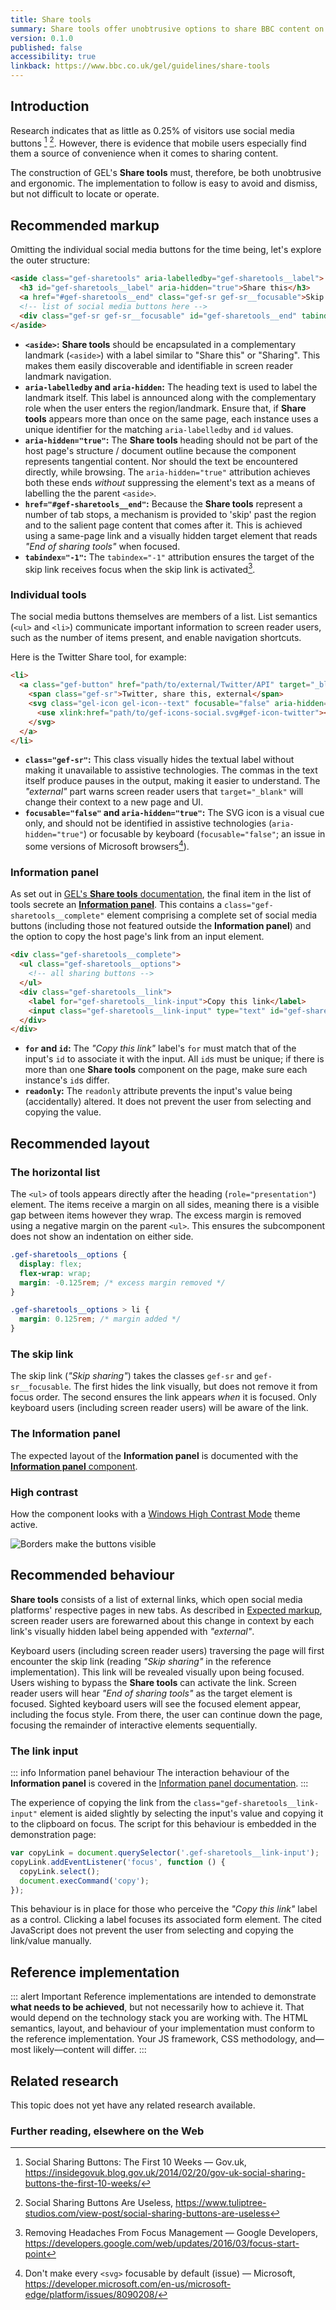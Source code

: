 ```yaml
---
title: Share tools
summary: Share tools offer unobtrusive options to share BBC content on social media
version: 0.1.0
published: false
accessibility: true
linkback: https://www.bbc.co.uk/gel/guidelines/share-tools
---
```


## Introduction

Research indicates that as little as 0.25% of visitors use social media buttons [^1] [^2]. However, there is evidence that mobile users especially find them a source of convenience when it comes to sharing content.

The construction of GEL's **Share tools** must, therefore, be both unobtrusive and ergonomic. The implementation to follow is easy to avoid and dismiss, but not difficult to locate or operate.

## Recommended markup

Omitting the individual social media buttons for the time being, let's explore the outer structure:

```html
<aside class="gef-sharetools" aria-labelledby="gef-sharetools__label">
  <h3 id="gef-sharetools__label" aria-hidden="true">Share this</h3>
  <a href="#gef-sharetools__end" class="gef-sr gef-sr__focusable">Skip sharing</a>
  <!-- list of social media buttons here -->
  <div class="gef-sr gef-sr__focusable" id="gef-sharetools__end" tabindex="-1">End of sharing tools</div>
</aside>
```

* **`<aside>`:** **Share tools** should be encapsulated in a complementary landmark (`<aside>`) with a label similar to "Share this" or "Sharing". This makes them easily discoverable and identifiable in screen reader landmark navigation.
* **`aria-labelledby` and `aria-hidden`:** The heading text is used to label the landmark itself. This label is announced along with the complementary role when the user enters the region/landmark. Ensure that, if **Share tools** appears more than once on the same page, each instance uses a unique identifier for the matching `aria-labelledby` and `id` values. 
* **`aria-hidden="true"`:** The **Share tools** heading should not be part of the host page's structure / document outline because the component represents tangential content. Nor should the text be encountered directly, while browsing. The `aria-hidden="true"` attribution achieves both these ends _without_ suppressing the element's text as a means of labelling the the parent `<aside>`.
* **`href="#gef-sharetools__end"`:** Because the **Share tools** represent a number of tab stops, a mechanism is provided to 'skip' past the region and to the salient page content that comes after it. This is achieved using a same-page link and a visually hidden target element that reads _"End of sharing tools"_ when focused.
* **`tabindex="-1"`:** The `tabindex="-1"` attribution ensures the target of the skip link receives focus when the skip link is activated[^3].

### Individual tools

The social media buttons themselves are members of a list. List semantics (`<ul>` and `<li>`) communicate important information to screen reader users, such as the number of items present, and enable navigation shortcuts.

Here is the Twitter Share tool, for example:

```html
<li>
  <a class="gef-button" href="path/to/external/Twitter/API" target="_blank">
    <span class="gef-sr">Twitter, share this, external</span>
    <svg class="gel-icon gel-icon--text" focusable="false" aria-hidden="true">
      <use xlink:href="path/to/gef-icons-social.svg#gef-icon-twitter"></use>
    </svg>
  </a>
</li>
```

* **`class="gef-sr"`:** This class visually hides the textual label without making it unavailable to assistive technologies. The commas in the text itself produce pauses in the output, making it easier to understand. The _"external"_ part warns screen reader users that `target="_blank"` will change their context to a new page and UI.
* **`focusable="false"` and `aria-hidden="true"`:** The SVG icon is a visual cue only, and should not be identified in assistive technologies (`aria-hidden="true"`) or focusable by keyboard (`focusable="false"`; an issue in some versions of Microsoft browsers[^4]).

### Information panel

As set out in [GEL's **Share tools** documentation](https://www.bbc.co.uk/gel/guidelines/share-tools), the final item in the list of tools secrete an [**Information panel**](../info-panels). This contains a `class="gef-sharetools__complete"` element comprising a complete set of social media buttons (including those not featured outside the **Information panel**) and the option to copy the host page's link from an input element.

```html
<div class="gef-sharetools__complete">
  <ul class="gef-sharetools__options">
    <!-- all sharing buttons -->
  </ul>
  <div class="gef-sharetools__link">
    <label for="gef-sharetools__link-input">Copy this link</label>
    <input class="gef-sharetools__link-input" type="text" id="gef-sharetools__link-input" value="http://bbc.in/3x4mp1e" readonly />
  </div>
</div>
```

* **`for` and `id`:** The _"Copy this link"_ label's `for` must match that of the input's `id` to associate it with the input. All `id`s must be unique; if there is more than one **Share tools** component on the page, make sure each instance's `id`s differ.
* **`readonly`:** The `readonly` attribute prevents the input's value being (accidentally) altered. It does not prevent the user from selecting and copying the value.

## Recommended layout

### The horizontal list

The `<ul>` of tools appears directly after the heading (`role="presentation"`) element. The items receive a margin on all sides, meaning there is a visible gap between items however they wrap. The excess margin is removed using a negative margin on the parent `<ul>`. This ensures the subcomponent does not show an indentation on either side.

```css
.gef-sharetools__options {
  display: flex;
  flex-wrap: wrap;
  margin: -0.125rem; /* excess margin removed */
}

.gef-sharetools__options > li {
  margin: 0.125rem; /* margin added */
}
```

### The skip link

The skip link (_"Skip sharing"_) takes the classes `gef-sr` and `gef-sr__focusable`. The first hides the link visually, but does not remove it from focus order. The second ensures the link appears _when_ it is focused. Only keyboard users (including screen reader users) will be aware of the link.

### The Information panel

The expected layout of the **Information panel** is documented with the [**Information panel** component](../info-panel).

### High contrast

How the component looks with a [Windows High Contrast Mode](https://support.microsoft.com/en-gb/help/13862/windows-use-high-contrast-mode) theme active. 

![Borders make the buttons visible]({{site.basedir}}static/images/hcm_share_tools.png)

## Recommended behaviour

**Share tools** consists of a list of external links, which open social media platforms' respective pages in new tabs. As described in [Expected markup](#expected-markup), screen reader users are forewarned about this change in context by each link's visually hidden label being appended with _"external"_.

Keyboard users (including screen reader users) traversing the page will first encounter the skip link (reading _"Skip sharing"_ in the reference implementation). This link will be revealed visually upon being focused. Users wishing to bypass the **Share tools** can activate the link. Screen reader users will hear _"End of sharing tools"_ as the target element is focused. Sighted keyboard users will see the focused element appear, including the focus style. From there, the user can continue down the page, focusing the remainder of interactive elements sequentially.

### The link input

::: info Information panel behaviour
The interaction behaviour of the **Information panel** is covered in the [Information panel documentation](../info-panel).
:::

The experience of copying the link from the `class="gef-sharetools__link-input"` element is aided slightly by selecting the input's value and copying it to the clipboard on focus. The script for this behaviour is embedded in the demonstration page:

```js
var copyLink = document.querySelector('.gef-sharetools__link-input');
copyLink.addEventListener('focus', function () {
  copyLink.select();
  document.execCommand('copy');
});
```

This behaviour is in place for those who perceive the _"Copy this link"_ label as a control. Clicking a label focuses its associated form element. The cited JavaScript does not prevent the user from selecting and copying the link/value manually.

## Reference implementation

::: alert Important
Reference implementations are intended to demonstrate **what needs to be achieved**, but not necessarily how to achieve it. That would depend on the technology stack you are working with. The HTML semantics, layout, and behaviour of your implementation must conform to the reference implementation. Your JS framework, CSS methodology, and—most likely—content will differ.
:::

<include src="components/demos/share-tools.html">

<cta label="Open in new window" href="../demos/share-tools/">

## Related research

This topic does not yet have any related research available.

### Further reading, elsewhere on the Web

[^1]: Social Sharing Buttons: The First 10 Weeks — Gov.uk, <https://insidegovuk.blog.gov.uk/2014/02/20/gov-uk-social-sharing-buttons-the-first-10-weeks/>
[^2]: Social Sharing Buttons Are Useless, <https://www.tuliptree-studios.com/view-post/social-sharing-buttons-are-useless>
[^3]: Removing Headaches From Focus Management — Google Developers, <https://developers.google.com/web/updates/2016/03/focus-start-point>
[^4]: Don't make every `<svg>` focusable by default (issue) — Microsoft, <https://developer.microsoft.com/en-us/microsoft-edge/platform/issues/8090208/>